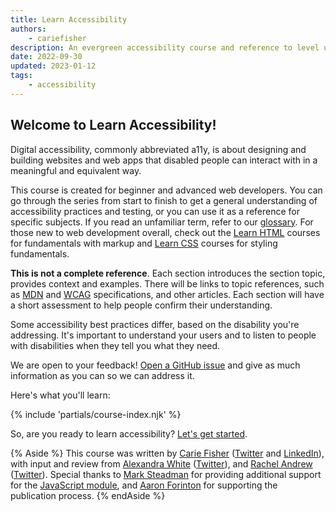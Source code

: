 ```yaml
---
title: Learn Accessibility
authors:
    - cariefisher
description: An evergreen accessibility course and reference to level up your web development.
date: 2022-09-30
updated: 2023-01-12
tags:
    - accessibility
---
```


## Welcome to Learn Accessibility!

Digital accessibility, commonly abbreviated a11y, is about designing and building websites and web apps that disabled people can interact with in a meaningful and equivalent way.

This course is created for beginner and advanced web developers. You can go through the series from start to finish to get a general understanding of accessibility practices and testing, or you can use it as a reference for specific subjects. If you read an unfamiliar term, refer to our [glossary](glossary.md). For those new to web development overall, check out the [Learn HTML](../html5/index.md) courses for fundamentals with markup and [Learn CSS](../css3/index.md) courses for styling fundamentals.

**This is not a complete reference**. Each section introduces the section topic, provides context and examples. There will be links to topic references, such as [MDN](https://developer.mozilla.org) and [WCAG](https://www.w3.org/WAI/standards-guidelines/) specifications, and other articles. Each section will have a short assessment to help people confirm their understanding.

Some accessibility best practices differ, based on the disability you're addressing. It's important to understand your users and to listen to people with disabilities when they tell you what they need.

We are open to your feedback! [Open a GitHub issue](https://github.com/GoogleChrome/web.dev/issues/new/choose) and give as much information as you can so we can address it.

Here's what you'll learn:

{% include 'partials/course-index.njk' %}

So, are you ready to learn accessibility? [Let's get started](why.md).

{% Aside %} This course was written by [Carie Fisher](https://cariefisher.com/) ([Twitter](https://twitter.com/cariefisher) and [LinkedIn](https://linkedin.com/in/cariefisher)), with input and review from [Alexandra White](https://heyawhite.com) ([Twitter](https://twitter.com/heyawhite)), and [Rachel Andrew](https://rachelandrew.co.uk/) ([Twitter](https://twitter.com/rachelandrew)). Special thanks to [Mark Steadman](https://twitter.com/Steady5063) for providing additional support for the [JavaScript module](javascript.md), and [Aaron Forinton](https://github.com/aaronforinton) for supporting the publication process. {% endAside %}
